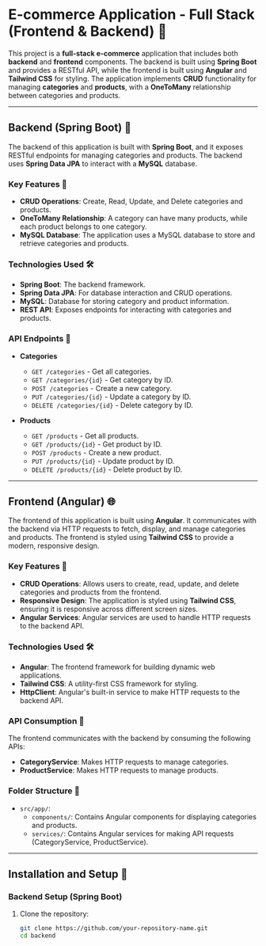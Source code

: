 # E-commerce Application - Full Stack (Frontend & Backend) 🛒

This project is a **full-stack e-commerce** application that includes both **backend** and **frontend** components. The backend is built using **Spring Boot** and provides a RESTful API, while the frontend is built using **Angular** and **Tailwind CSS** for styling. The application implements **CRUD** functionality for managing **categories** and **products**, with a **OneToMany** relationship between categories and products.

---

## Backend (Spring Boot) 🚀

The backend of this application is built with **Spring Boot**, and it exposes RESTful endpoints for managing categories and products. The backend uses **Spring Data JPA** to interact with a **MySQL** database.

### Key Features 🔑

- **CRUD Operations**: Create, Read, Update, and Delete categories and products.
- **OneToMany Relationship**: A category can have many products, while each product belongs to one category.
- **MySQL Database**: The application uses a MySQL database to store and retrieve categories and products.

### Technologies Used 🛠️

- **Spring Boot**: The backend framework.
- **Spring Data JPA**: For database interaction and CRUD operations.
- **MySQL**: Database for storing category and product information.
- **REST API**: Exposes endpoints for interacting with categories and products.

### API Endpoints 📡

- **Categories**
  - `GET /categories` - Get all categories.
  - `GET /categories/{id}` - Get category by ID.
  - `POST /categories` - Create a new category.
  - `PUT /categories/{id}` - Update a category by ID.
  - `DELETE /categories/{id}` - Delete category by ID.

- **Products**
  - `GET /products` - Get all products.
  - `GET /products/{id}` - Get product by ID.
  - `POST /products` - Create a new product.
  - `PUT /products/{id}` - Update product by ID.
  - `DELETE /products/{id}` - Delete product by ID.

---

## Frontend (Angular) 🌐

The frontend of this application is built using **Angular**. It communicates with the backend via HTTP requests to fetch, display, and manage categories and products. The frontend is styled using **Tailwind CSS** to provide a modern, responsive design.

### Key Features 🔑

- **CRUD Operations**: Allows users to create, read, update, and delete categories and products from the frontend.
- **Responsive Design**: The application is styled using **Tailwind CSS**, ensuring it is responsive across different screen sizes.
- **Angular Services**: Angular services are used to handle HTTP requests to the backend API.

### Technologies Used 🛠️

- **Angular**: The frontend framework for building dynamic web applications.
- **Tailwind CSS**: A utility-first CSS framework for styling.
- **HttpClient**: Angular's built-in service to make HTTP requests to the backend API.

### API Consumption 📱

The frontend communicates with the backend by consuming the following APIs:
- **CategoryService**: Makes HTTP requests to manage categories.
- **ProductService**: Makes HTTP requests to manage products.

### Folder Structure 📂

- `src/app/`:
  - `components/`: Contains Angular components for displaying categories and products.
  - `services/`: Contains Angular services for making API requests (CategoryService, ProductService).

---

## Installation and Setup 🔧

### Backend Setup (Spring Boot)

1. Clone the repository:
   ```bash
   git clone https://github.com/your-repository-name.git
   cd backend
